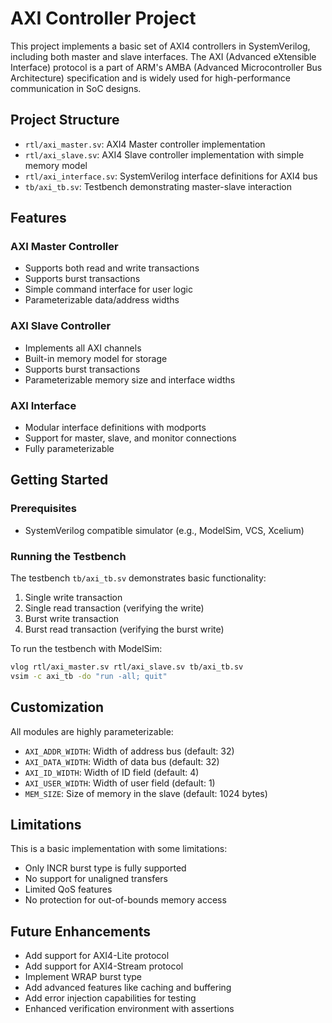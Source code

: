 # AXI Controller Project

This project implements a basic set of AXI4 controllers in SystemVerilog, including both master and slave interfaces. The AXI (Advanced eXtensible Interface) protocol is a part of ARM's AMBA (Advanced Microcontroller Bus Architecture) specification and is widely used for high-performance communication in SoC designs.

## Project Structure

- `rtl/axi_master.sv`: AXI4 Master controller implementation
- `rtl/axi_slave.sv`: AXI4 Slave controller implementation with simple memory model
- `rtl/axi_interface.sv`: SystemVerilog interface definitions for AXI4 bus
- `tb/axi_tb.sv`: Testbench demonstrating master-slave interaction

## Features

### AXI Master Controller
- Supports both read and write transactions
- Supports burst transactions
- Simple command interface for user logic
- Parameterizable data/address widths

### AXI Slave Controller
- Implements all AXI channels
- Built-in memory model for storage
- Supports burst transactions
- Parameterizable memory size and interface widths

### AXI Interface
- Modular interface definitions with modports
- Support for master, slave, and monitor connections
- Fully parameterizable

## Getting Started

### Prerequisites
- SystemVerilog compatible simulator (e.g., ModelSim, VCS, Xcelium)

### Running the Testbench
The testbench `tb/axi_tb.sv` demonstrates basic functionality:

1. Single write transaction
2. Single read transaction (verifying the write)
3. Burst write transaction
4. Burst read transaction (verifying the burst write)

To run the testbench with ModelSim:

```bash
vlog rtl/axi_master.sv rtl/axi_slave.sv tb/axi_tb.sv
vsim -c axi_tb -do "run -all; quit"
```

## Customization

All modules are highly parameterizable:
- `AXI_ADDR_WIDTH`: Width of address bus (default: 32)
- `AXI_DATA_WIDTH`: Width of data bus (default: 32)
- `AXI_ID_WIDTH`: Width of ID field (default: 4)
- `AXI_USER_WIDTH`: Width of user field (default: 1)
- `MEM_SIZE`: Size of memory in the slave (default: 1024 bytes)

## Limitations

This is a basic implementation with some limitations:
- Only INCR burst type is fully supported
- No support for unaligned transfers
- Limited QoS features
- No protection for out-of-bounds memory access

## Future Enhancements

- Add support for AXI4-Lite protocol
- Add support for AXI4-Stream protocol
- Implement WRAP burst type
- Add advanced features like caching and buffering
- Add error injection capabilities for testing
- Enhanced verification environment with assertions 
